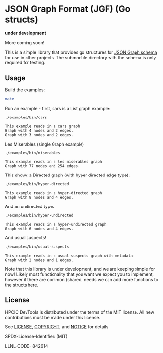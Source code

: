 # JSON Graph Format (JGF) (Go structs)

**under development**

More coming soon!

This is a simple library that provides go structures for [JSON Graph schema](https://github.com/jsongraph/json-graph-specification) for use in other projects. The submodule directory with the schema is only
required for testing.

## Usage

Build the examples:

```bash
make
```

Run an example - first, cars is a List graph example:

```bash
./examples/bin/cars
```
```console
This example reads in a cars graph
Graph with 4 nodes and 2 edges.
Graph with 3 nodes and 2 edges.
```

Les Miserables (single Graph example)

```bash
./examples/bin/miserables
```
```
This example reads in a les miserables graph
Graph with 77 nodes and 254 edges.
```

This shows a Directed graph (with hyper directed edge type):

```bash
./examples/bin/hyper-directed
```
```console
This example reads in a hyper-directed graph
Graph with 8 nodes and 4 edges.
```

And an undirected type.

```bash
./examples/bin/hyper-undirected
```
```console
This example reads in a hyper-undirected graph
Graph with 6 nodes and 4 edges.
```

And usual suspects!


```bash
./examples/bin/usual-suspects
```
```console
This example reads in a usual suspects graph with metadata
Graph with 2 nodes and 1 edges.
```


Note that this library is under development, and we are keeping simple for now! Likely most functionality that you
want we expect you to implement, however if there are common (shared) needs we can add more functions to the structs here.

## License

HPCIC DevTools is distributed under the terms of the MIT license.
All new contributions must be made under this license.

See [LICENSE](https://github.com/converged-computing/cloud-select/blob/main/LICENSE),
[COPYRIGHT](https://github.com/converged-computing/cloud-select/blob/main/COPYRIGHT), and
[NOTICE](https://github.com/converged-computing/cloud-select/blob/main/NOTICE) for details.

SPDX-License-Identifier: (MIT)

LLNL-CODE- 842614
